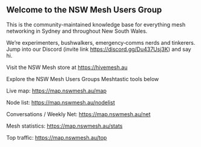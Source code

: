 ## Welcome to the NSW Mesh Users Group
This is the community-maintained knowledge base for everything mesh networking in Sydney and throughout New South Wales.

We’re experimenters, bushwalkers, emergency‑comms nerds and tinkerers. Jump into our Discord (invite link https://discord.gg/Du437Usj3K) and say hi.

Visit the NSW Mesh store at https://hivemesh.au




Explore the NSW Mesh Users Groups Meshtastic tools below

Live map: https://map.nswmesh.au/map

Node list: https://map.nswmesh.au/nodelist

Conversations / Weekly Net: https://map.nswmesh.au/net

Mesh statistics: https://map.nswmesh.au/stats

Top traffic: https://map.nswmesh.au/top
